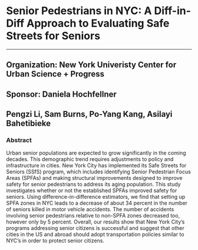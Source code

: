 # Senior Pedestrians in NYC: A Diff-in-Diff Approach to Evaluating Safe Streets for Seniors
--------------------------------------------------------------------------------------------------------
## Organization: New York Univeristy Center for Urban Science + Progress
## Sponsor: Daniela Hochfellner
## Pengzi Li, Sam Burns, Po-Yang Kang, Asilayi Bahetibieke
### Abstract
Urban senior populations are expected to grow significantly in the coming decades. This demographic trend requires adjustments to policy and infrastructure in cities. New York City has implemented its Safe Streets for Seniors (SSfS) program, which includes identifying Senior Pedestrian Focus Areas (SPFAs) and making structural improvements designed to improve safety for senior pedestrians to address its aging population. This study investigates whether or not the established SPFAs improved safety for seniors. Using difference-in-difference estimators, we find that setting up SPFA zones in NYC leads to a decrease of about 34 percent in the number of seniors killed in motor vehicle accidents. The number of accidents involving senior pedestrians relative to non-SPFA zones decreased too, however only by 5 percent. Overall, our results show that New York City’s programs addressing senior citizens is successful  and suggest that other cities in the US and abroad should adopt transportation policies similar to NYC’s in order to protect senior citizens.


